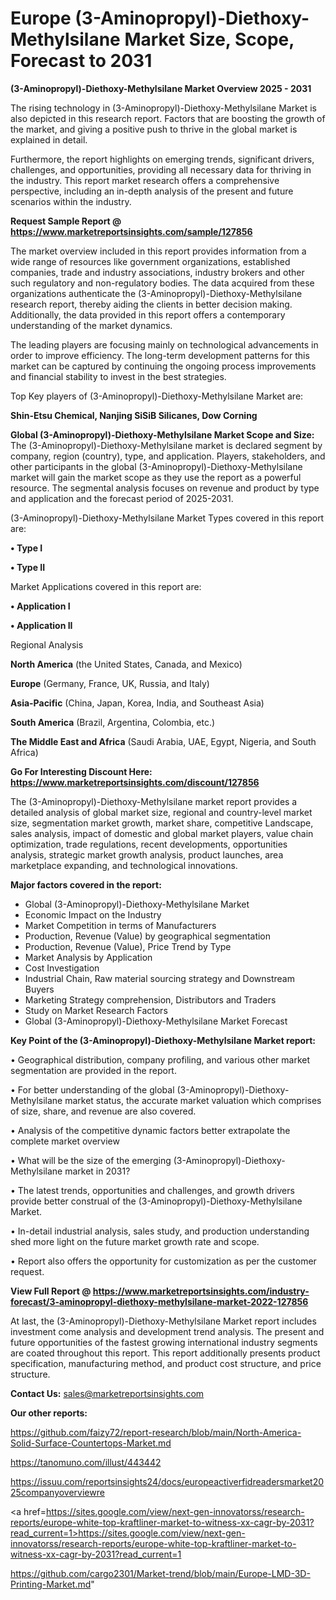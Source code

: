 # Europe (3-Aminopropyl)-Diethoxy-Methylsilane Market Size, Scope, Forecast to 2031

<Strong> (3-Aminopropyl)-Diethoxy-Methylsilane Market Overview 2025 - 2031</strong>

The rising technology in (3-Aminopropyl)-Diethoxy-Methylsilane Market is also depicted in this research report. Factors that are boosting the growth of the market, and giving a positive push to thrive in the global market is explained in detail.

Furthermore, the report highlights on emerging trends, significant drivers, challenges, and opportunities, providing all necessary data for thriving in the industry. This report market research offers a comprehensive perspective, including an in-depth analysis of the present and future scenarios within the industry.

<strong>Request Sample Report @ <a href=https://www.marketreportsinsights.com/sample/127856>https://www.marketreportsinsights.com/sample/127856</a></strong>

The market overview included in this report provides information from a wide range of resources like government organizations, established companies, trade and industry associations, industry brokers and other such regulatory and non-regulatory bodies. The data acquired from these organizations authenticate the (3-Aminopropyl)-Diethoxy-Methylsilane research report, thereby aiding the clients in better decision making. Additionally, the data provided in this report offers a contemporary understanding of the market dynamics.

The leading players are focusing mainly on technological advancements in order to improve efficiency. The long-term development patterns for this market can be captured by continuing the ongoing process improvements and financial stability to invest in the best strategies.

Top Key players of (3-Aminopropyl)-Diethoxy-Methylsilane Market are:

<strong>Shin-Etsu Chemical, Nanjing SiSiB Silicanes, Dow Corning</strong>

<strong><b>Global (3-Aminopropyl)-Diethoxy-Methylsilane Market Scope and Size:</b></strong>
The (3-Aminopropyl)-Diethoxy-Methylsilane market is declared segment by company, region (country), type, and application. Players, stakeholders, and other participants in the global (3-Aminopropyl)-Diethoxy-Methylsilane market will gain the market scope as they use the report as a powerful resource. The segmental analysis focuses on revenue and product by type and application and the forecast period of 2025-2031.

(3-Aminopropyl)-Diethoxy-Methylsilane Market Types covered in this report are:

<strong>• Type I

• Type II</strong>

Market Applications covered in this report are:

<strong>• Application I

• Application II</strong> 

Regional Analysis

<strong>North America</strong> (the United States, Canada, and Mexico)

<strong>Europe</strong> (Germany, France, UK, Russia, and Italy)

<strong>Asia-Pacific</strong> (China, Japan, Korea, India, and Southeast Asia)

<strong>South America</strong> (Brazil, Argentina, Colombia, etc.)

<strong>The Middle East and Africa</strong> (Saudi Arabia, UAE, Egypt, Nigeria, and South Africa)

<strong>Go For Interesting Discount Here: <a href=https://www.marketreportsinsights.com/discount/127856>https://www.marketreportsinsights.com/discount/127856</a></strong>

The (3-Aminopropyl)-Diethoxy-Methylsilane market report provides a detailed analysis of global market size, regional and country-level market size, segmentation market growth, market share, competitive Landscape, sales analysis, impact of domestic and global market players, value chain optimization, trade regulations, recent developments, opportunities analysis, strategic market growth analysis, product launches, area marketplace expanding, and technological innovations.

<strong><b>Major factors covered in the report:</b></strong>
<ul>
  <li>Global (3-Aminopropyl)-Diethoxy-Methylsilane Market </li>
  <li>Economic Impact on the Industry</li>
  <li>Market Competition in terms of Manufacturers</li>
  <li>Production, Revenue (Value) by geographical segmentation</li>
  <li>Production, Revenue (Value), Price Trend by Type</li>
  <li>Market Analysis by Application</li>
  <li>Cost Investigation</li>
  <li>Industrial Chain, Raw material sourcing strategy and Downstream Buyers</li>
  <li>Marketing Strategy comprehension, Distributors and Traders</li>
  <li>Study on Market Research Factors</li>
  <li>Global (3-Aminopropyl)-Diethoxy-Methylsilane Market Forecast</li>
</ul>

<strong><b>Key Point of the (3-Aminopropyl)-Diethoxy-Methylsilane Market report:</b></strong>

• Geographical distribution, company profiling, and various other market segmentation are provided in the report.

• For better understanding of the global (3-Aminopropyl)-Diethoxy-Methylsilane market status, the accurate market valuation which comprises of size, share, and revenue are also covered.

• Analysis of the competitive dynamic factors better extrapolate the complete market overview

• What will be the size of the emerging (3-Aminopropyl)-Diethoxy-Methylsilane market in 2031?

• The latest trends, opportunities and challenges, and growth drivers provide better construal of the (3-Aminopropyl)-Diethoxy-Methylsilane Market.

• In-detail industrial analysis, sales study, and production understanding shed more light on the future market growth rate and scope.

• Report also offers the opportunity for customization as per the customer request.

<strong><b>View Full Report @ <a href=https://www.marketreportsinsights.com/industry-forecast/3-aminopropyl-diethoxy-methylsilane-market-2022-127856>https://www.marketreportsinsights.com/industry-forecast/3-aminopropyl-diethoxy-methylsilane-market-2022-127856</a></b></strong>


At last, the (3-Aminopropyl)-Diethoxy-Methylsilane Market report includes investment come analysis and development trend analysis. The present and future opportunities of the fastest growing international industry segments are coated throughout this report. This report additionally presents product specification, manufacturing method, and product cost structure, and price structure.

<strong>Contact Us:</strong>
sales@marketreportsinsights.com

<strong>Our other reports:</strong>

<a href=https://github.com/faizy72/report-research/blob/main/North-America-Solid-Surface-Countertops-Market.md>https://github.com/faizy72/report-research/blob/main/North-America-Solid-Surface-Countertops-Market.md</a>

<a href=https://tanomuno.com/illust/443442>https://tanomuno.com/illust/443442</a>

<a href=https://issuu.com/reportsinsights24/docs/europeactiverfidreadersmarket2025companyoverviewre>https://issuu.com/reportsinsights24/docs/europeactiverfidreadersmarket2025companyoverviewre</a>

<a href=https://sites.google.com/view/next-gen-innovatorss/research-reports/europe-white-top-kraftliner-market-to-witness-xx-cagr-by-2031?read_current=1>https://sites.google.com/view/next-gen-innovatorss/research-reports/europe-white-top-kraftliner-market-to-witness-xx-cagr-by-2031?read_current=1</a>

<a href=https://github.com/cargo2301/Market-trend/blob/main/Europe-LMD-3D-Printing-Market.md>https://github.com/cargo2301/Market-trend/blob/main/Europe-LMD-3D-Printing-Market.md</a>"
